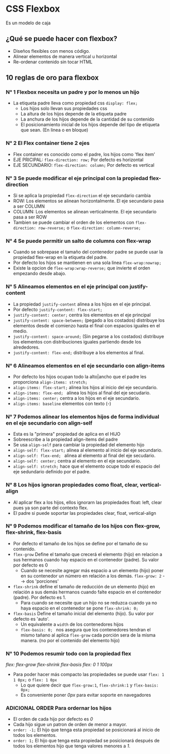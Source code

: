 # CSS Flexbox 
Es un modelo de caja 

## ¿Qué se puede hacer con flexbox?
* Diseños flexibles con menos código.
* Alinear elementos de manera vertical u horizontal
* Re-ordenar contenido sin tocar HTML

## 10 reglas de oro para flexbox

### N° 1 Flexbox necesita un padre y por lo menos un hijo
* La etiqueta padre lleva como propiedad css `display: flex;`
   * Los hijos solo llevan sus propiedades css
   * La altura de los hijos depende de la etiqueta padre
   * La anchura de los hijos depende de la cantidad de su contenido
   * El posicionamiento inicial de los hijos depende del tipo de etiqueta que sean. (En linea o en bloque)

### N° 2 El Flex container tiene 2 ejes
* Flex container es conocido como el padre, los hijos como 'flex item'
* EJE PRICIPAL: `flex-direction: row;` Por defecto es horizontal
* EJE SECUNDARIO: `flex-direction: column;` Por defecto es vertical

### N° 3 Se puede modificar el eje principal con la propiedad flex-direction
* Si se aplica la propiedad `flex-direction` el eje secundario cambia
* ROW: Los elementos se alinean horizontalmente. El eje secundario pasa a ser COLUMN
* COLUMN: Los elementos se alinean verticalmente. El eje secundario pasa a ser ROW 
* Tambien se puede cambiar el orden de los elementos con `flex-direction: row-reverse;` o `flex-direction: column-reverse;`

### N° 4 Se puede permitir un salto de columns con flex-wrap
* Cuando se sobrepase el tamaño del contenedor padre se puede usar la propiedad flex-wrap en la etiqueta del padre.
* Por defecto los hijos se mantienen en una sola linea `flex-wrap:nowrap;`
* Existe la opcion de `flex-wrap:wrap-reverse;` que invierte el orden empezando desde abajo.

### N° 5 Alineamos elementos en el eje principal con justify-content
* La propiedad `justify-content` alinea a los hijos en el eje principal.
* Por defecto `justify-content: flex-start;`
* `justify-content: center;` centra los elementos en el eje principal
* `justify-content: space-between;` (pegado a los costados) distribuye los elementos desde el comienzo hasta el final con espacios iguales en el medio.
* `justify-content: space-around;` (Sin pegarse a los costados) distribuye los elementos con distribuciones iguales partiendo desde los alrededores. 
* `justify-content: flex-end;` distribuye a los elementos al final.

### N° 6 Alineamos elementos en el eje secundario con align-items
* Por defecto los hijos ocupan todo la alto|ancho que el padre les proporciona `align-items: stretch;`
* `align-items: flex-start;` alinea los hijos al inicio del eje secundario.
* `align-items: flex-end; ` alinea los hijos al final del eje secudario.
* `align-items: center;` centra a los hijos en el eje secundario.
* `align-items: baseline` elementos con texto (-)

### N° 7 Podemos alinear los elementos hijos de forma individual en el eje secundario con align-self
* Esta es la "primera" propiedad de aplica en el HIJO 
* Sobreescribe a la propiedad align-items del padre
* Se usa `align-self` para cambiar la propiedad del elemento hijo
* `align-self: flex-start;` alinea al elemento al inicio del eje secundario.
* `align-self: flex-end; ` alinea al elemento al final del eje secudario.
* `align-self: center;` centra al elemento en el eje secundario.
* `align-self: stretch;` hace que el elemento ocupe todo el espacio del eje sedundario definido por el padre.

### N° 8 Los hijos ignoran propiedades como float, clear, vertical-align
* Al aplicar flex a los hijos, ellos ignorarn las propiedades float: left, clear pues ya son parte del contexto flex.
* El padre si puede soportar las propiedades clear, float, vertical-align

### N° 9 Podemos modificar el tamaño de los hijos con flex-grow, flex-shrink, flex-basis
* Por defecto el tamaño de los hijos se define por el tamaño de su contenido.
* `flex-grow` Define el tamaño que crecerá el elemento (hijo) en relacion a sus hermanos cuando hay espacio en el contenedor (padre). Su valor por defecto es 0
   * Cuando se necesite agregar más espacio a un elemento (hijo) poner en su contenedor un número en relación a los demás. `flex-grow: 2` --> dos 'porciones'
* `flex-shrink` define el tamaño de reducción de un elemento (hijo) en relación a sus demás hermanos cuando falte espacio en el contenedor (padre). Por defecto es 1. 
   * Para cuando se necesite que un hijo no se reduzca cuando ya no haya espacio en el contenedor se pone `flex-shrink: 0;`
* `flex-basis` Define el tamaño inicial del elemento (hijo). Su valor por defecto es 'auto'.
   * Un equivalente a `width` de los contenedores hijos
   * `flex-basis: 0; ` nos asegura que los contenedores tendran el mismo tañano al aplica `flex-grow` cada porción sera de la misma manera. (no por el contenido del elemento hijo)

### N° 10 Podemos resumir todo con la propiedad flex
_flex: flex-grow flex-shrink flex-basis_
_flex: 0 1 100px_
* Para poder hacer más compacto las propiedades se puede usar `flex: 1 1 0px;` o `flex: 1 0px`
   * Lo que quiere decir que `flex-grow:1`, `flex-shrink:1` y `flex-basis: 0px;`
   * Es conveniente poner *0px* para evitar soporte en navegadores

### ADICIONAL ORDER Para ordernar los hijos
* El orden de cada hijo por defecto es *0*
* Cada hijo sigue un patron de orden de menor a mayor.
* `order: -1;` El hijo que tenga esta propiedad se posicionará al inicio de todos los elementos.
* `order: 1;` El hijo que tenga esta propiedad se posicionará después de todos los elementos hijo que tenga valores menores a *1*.